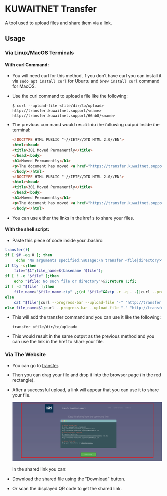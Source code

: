 # KUWAITNET Transfer
A tool used to upload files and share them via a link.

## Usage

### Via Linux/MacOS Terminals

#### With curl Command:
* You will need curl for this method, if you don’t have curl you can install it via `sudo apt install curl` for Ubuntu and `brew install curl` command for MacOS.

* Use the curl command to upload a file like the following:

    ``` 
    $ curl --upload-file <file/dir/to/upload> http://transfer.kuwaitnet.support/<name> http://transfer.kuwaitnet.support/66nb8/<name> 
    ```

* The previous command would result into the following output inside the terminal:

    ``` html
    <!DOCTYPE HTML PUBLIC "-//IETF//DTD HTML 2.0//EN">
    <html><head>
    <title>301 Moved Permanently</title>
    </head><body>
    <h1>Moved Permanently</h1>
    <p>The document has moved <a href="https://transfer.kuwaitnet.support/<name>">here</a>.</p>
    </body></html>
    <!DOCTYPE HTML PUBLIC "-//IETF//DTD HTML 2.0//EN">
    <html><head>
    <title>301 Moved Permanently</title>
    </head><body>
    <h1>Moved Permanently</h1>
    <p>The document has moved <a href="https://transfer.kuwaitnet.support/66nb8/<name>">here</a>.</p>
    </body></html>
    ```

* You can use either the links in the href s to share your files.

#### With the shell script:
* Paste this piece of code inside your .bashrc:

``` bash
transfer(){
if [ $# -eq 0 ]; then
     echo "No arguments specified.\nUsage:\n transfer <file|directory>\n ... | transfer <file_name>">&2;return 1;fi;
if tty -s;then
    file="$1";file_name=$(basename "$file");
if [ ! -e "$file" ];then
    echo "$file: No such file or directory">&2;return 1;fi;
if [ -d "$file" ];then
    file_name="$file_name.zip" ,;(cd "$file"&&zip -r -q - .)|curl --progress-bar --upload-file "-" "http://transfer.kuwaitnet.support/$file_name"|tee /dev/null,;
else
    cat "$file"|curl --progress-bar --upload-file "-" "http://transfer.kuwaitnet.support/$file_name"|tee /dev/null;fi;
else file_name=$1;curl --progress-bar --upload-file "-" "http://transfer.kuwaitnet.support/$file_name"|tee /dev/null;fi;
```

* This will add the transfer command and you can use it like the following:

    ``` 
    transfer <file/dir/to/upload> 
    ```

* This would result in the same output as the previous method and you can use the link in the href to share your file.

### Via The Website
* You can go to [transfer](https://transfer.kuwaitnet.support/).

* Then you can drag your file and drop it into the browser page (in the red rectangle).

* After a successful upload, a link will appear that you can use it to share your file.

    ![Transfer Add Snippet](img/transfer-add-snippet.png)

    in the shared link you can:

* Download the shared file using the “Download” button.

* Or scan the displayed QR code to get the shared link.